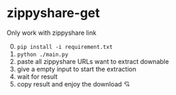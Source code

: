 ﻿# zippyshare-get
 Only work with zippyshare link

0. `pip install -i requirement.txt`
1. `python ./main.py`
2. paste all zippyshare URLs want to extract downable
3. give a empty input to start the extraction
4. wait for result
5. copy result and enjoy the download 💘
